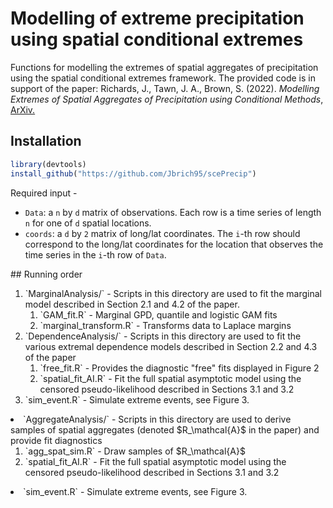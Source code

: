 # Modelling of extreme precipitation using spatial conditional extremes
Functions for modelling the extremes of spatial aggregates of precipitation using the spatial conditional extremes framework. The provided code is in support of the paper:
Richards, J., Tawn, J. A., Brown, S. (2022). <i>Modelling Extremes of Spatial Aggregates of Precipitation using Conditional Methods</i>, <a href = "https://arxiv.org/pdf/2102.10906.pdf">ArXiv.</a>
## Installation

```r
library(devtools)
install_github("https://github.com/Jbrich95/scePrecip")
```

Required input - <ul> <li> `Data`: a `n` by `d` matrix of observations. Each row is a time series of length `n` for one of `d` spatial locations.</li>
          <li> `coords`: a `d` by `2` matrix of long/lat coordinates. The `i`-th row should correspond to the long/lat coordinates for the location that observes the time series in the `i`-th row of `Data`. 
</ul>
## Running order       
<ol>
  <li> `MarginalAnalysis/` - Scripts in this directory are used to fit the marginal model described in Section 2.1 and 4.2 of the paper.
            <ol>
<li> `GAM_fit.R` - Marginal GPD, quantile and logistic GAM fits</li>
<li> `marginal_transform.R` - Transforms data to Laplace margins</li></ol>
</li>
  <li>`DependenceAnalysis/` - Scripts in this directory are used to fit the various extremal dependence models described in Section 2.2 and 4.3 of the paper<ol>
<li>`free_fit.R` - Provides the diagnostic "free" fits displayed in Figure 2</li>
<li>`spatial_fit_AI.R` - Fit the full spatial asymptotic model using the censored pseudo-likelihood described in Sections 3.1 and 3.2 </li></ol>
<li>`sim_event.R` - Simulate extreme events, see Figure 3. </li></ol>
</li>
  <li>`AggregateAnalysis/` - Scripts in this directory are used to derive samples of spatial aggregates (denoted $R_\mathcal{A}$ in the paper) and provide fit diagnostics <ol>
<li>`agg_spat_sim.R` - Draw samples of $R_\mathcal{A}$</li>
<li>`spatial_fit_AI.R` - Fit the full spatial asymptotic model using the censored pseudo-likelihood described in Sections 3.1 and 3.2 </li></ol>
<li>`sim_event.R` - Simulate extreme events, see Figure 3. </li></ol>
</li>
</ol>

